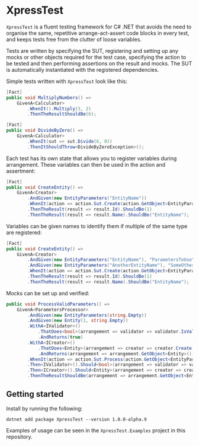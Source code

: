 # XpressTest
`XpressTest` is a fluent testing framework for C# .NET that avoids the need to organise the same, repetitive arrange-act-assert code blocks in every test, and keeps tests free from the clutter of loose variables.

Tests are written by specifying the SUT, registering and setting up any mocks or other objects required for the test case, specifying the action to be tested and then performing assertions on the result and mocks. The SUT is automatically instantiated with the registered dependencies.

Simple tests written with `XpressTest` look like this:
```cs
[Fact]
public void MultiplyNumbers() =>
    GivenA<Calculator>
        .WhenIt().Multiply(3, 2)
        .ThenTheResultShouldBe(6);

[Fact]
public void DivideByZero() =>
    GivenA<Calculator>
        .WhenIt(sut => sut.Divide(6, 0))
        .ThenItShouldThrow<DivideByZeroException>();
```

Each test has its own state that allows you to register variables during arrangement. These variables can then be used in the action and assertment:
```cs
[Fact]
public void CreateEntity() =>
    GivenA<Creator>
        .AndGiven(new EntityParameters("EntityName"))
        .WhenIt(action => action.Sut.Create(action.GetObject<EntityParameters>()))
        .ThenTheResult(result => result.Id).ShouldBe(1)
        .ThenTheResult(result => result.Name).ShouldBe("EntityName");
```

Variables can be given names to identify them if multiple of the same type are registered:
```cs
[Fact]
public void CreateEntity() =>
    GivenA<Creator>
        .AndGiven(new EntityParameters("EntityName"), "ParametersToUse")
        .AndGiven(new EntityParameters("AnotherEntityName"), "SomeOtherParameters")
        .WhenIt(action => action.Sut.Create(action.GetObject<EntityParameters>("ParametersToUse")))
        .ThenTheResult(result => result.Id).ShouldBe(1)
        .ThenTheResult(result => result.Name).ShouldBe("EntityName");
```

Mocks can be set up and verified:
```cs
public void ProcessValidParameters() =>
    GivenA<ParametersProcessor>
        .AndGiven(new EntityParameters(string.Empty))
        .AndGiven(new Entity(1, string.Empty))
        .WithA<IValidator>()
            .ThatDoes<bool>(arrangement => validator => validator.IsValid(arrangement.GetObject<EntityParameters>()))
            .AndReturns(true)
        .WithA<ICreator>()
            .ThatDoes<Entity>(arrangement => creator => creator.Create(arrangement.GetObject<EntityParameters>()))
            .AndReturns(arrangement => arrangement.GetObject<Entity>())
        .WhenIt(action => action.Sut.Process(action.GetObject<EntityParameters>()))
        .Then<IValidator>().Should<bool>(arrangement => validator => validator.IsValid(arrangement.GetObject<EntityParameters>())).Once()
        .Then<ICreator>().Should<Entity>(arrangement => creator => creator.Create(arrangement.GetObject<EntityParameters>())).Once()
        .ThenTheResultShouldBe(arrangement => arrangement.GetObject<Entity>());
```

## Getting started

Install by running the following:
```
dotnet add package XpressTest --version 1.0.0-alpha.9
```

Examples of usage can be seen in the `XpressTest.Examples` project in this repository.
